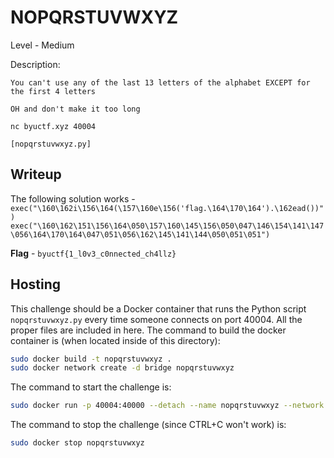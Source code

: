 # NOPQRSTUVWXYZ
Level - Medium

Description:
```
You can't use any of the last 13 letters of the alphabet EXCEPT for the first 4 letters

OH and don't make it too long

nc byuctf.xyz 40004

[nopqrstuvwxyz.py]
```

## Writeup
The following solution works - `exec("\160\162i\156\164(\157\160e\156('flag.\164\170\164').\162ead())")`
`exec("\160\162\151\156\164\050\157\160\145\156\050\047\146\154\141\147\056\164\170\164\047\051\056\162\145\141\144\050\051\051")`

**Flag** - `byuctf{1_l0v3_c0nnected_ch4llz}`

## Hosting
This challenge should be a Docker container that runs the Python script `nopqrstuvwxyz.py` every time someone connects on port 40004. All the proper files are included in here. The command to build the docker container is (when located inside of this directory):

```bash
sudo docker build -t nopqrstuvwxyz .
sudo docker network create -d bridge nopqrstuvwxyz
```

The command to start the challenge is:

```bash
sudo docker run -p 40004:40000 --detach --name nopqrstuvwxyz --network nopqrstuvwxyz nopqrstuvwxyz:latest
```

The command to stop the challenge (since CTRL+C won't work) is:

```bash
sudo docker stop nopqrstuvwxyz
```